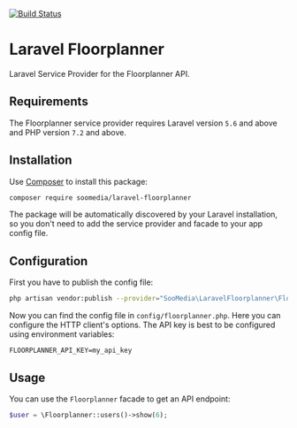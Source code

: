[![Build Status](https://travis-ci.org/SooMedia/laravel-floorplanner.svg?branch=master)](https://travis-ci.org/SooMedia/laravel-floorplanner)

# Laravel Floorplanner

Laravel Service Provider for the Floorplanner API.

## Requirements

The Floorplanner service provider requires Laravel version `5.6` and above and PHP version `7.2` and above.

## Installation

Use [Composer](https://getcomposer.org) to install this package:

```bash
composer require soomedia/laravel-floorplanner
```

The package will be automatically discovered by your Laravel installation, so you don't need to add the service provider and facade to your app config file.

## Configuration

First you have to publish the config file:

```bash
php artisan vendor:publish --provider="SooMedia\LaravelFloorplanner\FloorplannerServiceProvider"
```

Now you can find the config file in `config/floorplanner.php`. Here you can configure the HTTP client's options. The API key is best to be configured using environment variables:

```dotenv
FLOORPLANNER_API_KEY=my_api_key
```

## Usage

You can use the `Floorplanner` facade to get an API endpoint:

```php
$user = \Floorplanner::users()->show(6);
```
